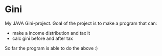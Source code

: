 # Gini
My JAVA Gini-project.
Goal of the project is to make a program that can:
* make a income distribution and tax it
* calc gini before and after tax

So far the program is able to do the above :)

  
